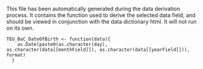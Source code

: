 This file has been automatically generated during the data derivation process.
It contains the function used to derive the selected data field, and should be viewed in conjunction with the data dictionary html.
It will not run on its own.


```
TEU_BaC_DateOfBirth <- function(data){
    as.Date(paste0(as.character(day), as.character(data[[monthField]]), as.character(data[[yearField]])), format)
  }
```


